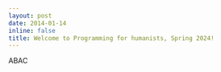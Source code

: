 ```yaml
---
layout: post
date: 2014-01-14
inline: false
title: Welcome to Programming for humanists, Spring 2024!
---
```

ABAC
